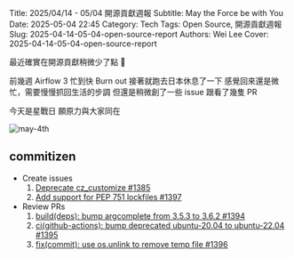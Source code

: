 Title: 2025/04/14 - 05/04 開源貢獻週報
Subtitle: May the Force be with You
Date: 2025-05-04 22:45
Category: Tech
Tags: Open Source, 開源貢獻週報
Slug: 2025-04-14-05-04-open-source-report
Authors: Wei Lee
Cover: 2025-04-14-05-04-open-source-report

最近確實在開源貢獻稍微少了點 🥺

<!--more-->

前幾週 Airflow 3 忙到快 Burn out
接著就跑去日本休息了一下
感覺回來還是微忙，需要慢慢抓回生活的步調
但還是稍微創了一些 issue 跟看了幾隻 PR

今天是星戰日
願原力與大家同在

![may-4th](/images/posts-image/2025-04-14-05-04-open-source-report/may-4th.jpeg)

## commitizen
* Create issues
    1. [Deprecate cz_customize #1385](https://github.com/commitizen-tools/commitizen/issues/1385)
    2. [Add support for PEP 751 lockfiles #1397](https://github.com/commitizen-tools/commitizen/issues/1397)
* Review PRs
    1. [build(deps): bump argcomplete from 3.5.3 to 3.6.2 #1394](https://github.com/commitizen-tools/commitizen/pull/1394)
    2. [ci(github-actions): bump deprecated ubuntu-20.04 to ubuntu-22.04 #1395](https://github.com/commitizen-tools/commitizen/pull/1395)
    3. [fix(commit): use os.unlink to remove temp file #1396](https://github.com/commitizen-tools/commitizen/pull/1396)
